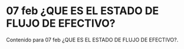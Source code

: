 # 07 feb  ¿QUE ES EL ESTADO DE FLUJO DE EFECTIVO?

Contenido para 07 feb  ¿QUE ES EL ESTADO DE FLUJO DE EFECTIVO?.